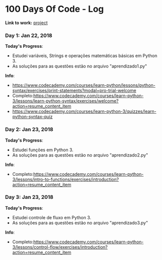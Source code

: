 # 100 Days Of Code - Log

**Link to work:**
[project](https://github.com/vturrisi/pytorch-journey)

### Day 1: Jan 22, 2018

**Today's Progress**:
- Estudei variáveis, Strings e operações matemáticas básicas em Python 3.
- As soluções para as questões estão no arquivo "aprendizado1.py"

**Info**:
- https://www.codecademy.com/courses/learn-python/lessons/python-syntax/exercises/print-statements?modal=pro-trial-welcome
- Completo:https://www.codecademy.com/courses/learn-python-3/lessons/learn-python-syntax/exercises/welcome?action=resume_content_item
- https://www.codecademy.com/courses/learn-python-3/quizzes/learn-python-syntax-quiz

### Day 2: Jan 23, 2018

**Today's Progress**:
- Estudei funções em Python 3.
- As soluções para as questões estão no arquivo "aprendizado2.py"

**Info**:
- Completo:https://www.codecademy.com/courses/learn-python-3/lessons/intro-to-functions/exercises/introduction?action=resume_content_item

### Day 3: Jan 23, 2018

**Today's Progress**:
- Estudei controle de fluxo em Python 3.
- As soluções para as questões estão no arquivo "aprendizado3.py"

**Info**:
- Completo:https://www.codecademy.com/courses/learn-python-3/lessons/control-flow/exercises/introduction?action=resume_content_item

